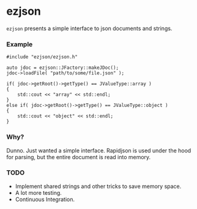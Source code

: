ezjson
======

`ezjson` presents a simple interface to json documents and strings.

### Example

```
#include "ezjson/ezjson.h"

auto jdoc = ezjson::JFactory::makeJDoc();
jdoc->loadFile( "path/to/some/file.json" );

if( jdoc->getRoot()->getType() == JValueType::array )
{
    std::cout << "array" << std::endl;
}
else if( jdoc->getRoot()->getType() == JValueType::object )
{
    std::cout << "object" << std::endl;
}

```

### Why?

Dunno. Just wanted a simple interface. Rapidjson is used under the hood for parsing, but the entire document is read into memory.

### TODO

* Implement shared strings and other tricks to save memory space.
* A lot more testing.
* Continuous Integration.